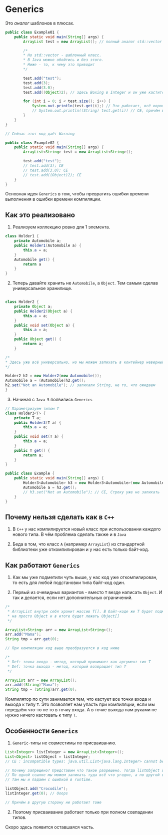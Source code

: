 # Generics

Это *аналог* шаблонов в плюсах.

```java
public class Example01 {
    public static void main(String[] args) {
        ArrayList test = new ArrayList(); // полный аналог std::vector

        /*
        * Но std::vector - шаблонный класс. 
        * В Java можно обойтись и без этого.
        * Ниже - то, к чему это приводит
        */

        test.add("test");
        test.add(3);
        test.add(3.0);
        test.add((Object)2); // здесь Boxing в Integer и он уже кастится к Object

        for (int i = 0; i < test.size(); i++) {
            System.out.println(test.get(i);) // Это работает, всё хорошо
            // System.out.println((String) test.get(i)) // CE, причём в рантайме
        }
    }
}

// Сейчас этот код даёт Warning
```

```java
public class Example02 {
    public static void main(String[] args) {
        ArrayList<String> test = new ArrayList<String>();

        test.add("test");
        // test.add(3); CE 
        // test.add(3.0); CE
        // test.add((Object)2); CE
    }
}
```

Основная идея `Generics` в том, чтобы превратить ошибки времени выполнения в ошибки
времени компиляции.

## Как это реализовано

1. Реализуем коллекцию ровно для 1 элемента.

```java
class Holder1 {
    private Automobile a;
    public Holder1(Automobile a) {
        this.a = a;
    }
    Automobile get() {
        return a
    }
}

```
2. Теперь давайте хранить не `Automobile`, а `Object`. Тем самым сделав универсальное хранилище.
```java

class Holder2 {
    private Object a;
    public Holder2(Object a) {
        this.a = a;
    }
    public void set(Object a) {
        this.a = a;
    }
    public Object get() {
        return a;
    }

/*
* Здесь уже всё универсально, но мы можем запихать в контейнер неверный тип данных.
*/

Holder2 h2 = new Holder2(new Automobile());
Automobile a = (Automobile)h2.get();
h2.set("Not an Automobile"); // запихали String, не то, что ожидаем
}
```

3. Начиная с `Java 5` появились `Generics`
```java
// Параметризуем типом T
class Holder3<T> {
    private T a;
    public Holder3(T a) {
        this.a = a;
    }
    public void set(T a) {
        this.a = a;
    }
    public T get() {
        return a;
    }
}

public class Example {
    public static void main(String[] args) {
        Holder3<Automobile> h3 = new Holder3<Automobile>(new Automobile);
        Automobile a = h3.get();
        // h3.set("Not an Automobile"); // CE, Строку уже не запихать
    }
}
```

## Почему нельзя сделать как в `C++`

1. В `C++` у нас компилируется новый класс при использовании каждого нового типа. В чём проблема сделать также и в `Java`

1. Беда в том, что класс `A` (например `ArrayList`) из стандартной библиотеки уже откомпилирован и у нас есть только байт-код.

## Как работают `Generics`

1. Как мы уже подметили чуть выше, у нас код уже откомпилирован, то есть для любой подстановки типа байт-код один. 

1. Первый из очевидных вариантов - вместо `T` везде написать `Object`. И так и делается, если нет дополнительных ограничений.

```java
/*
 * ArrayList внутри себя хранит массив T[]. В байт-коде же T будет подменено
 * на просто Object и в итоге будет лежать Object[]
 */

ArrayList<String> arr = new ArrayList<String>();
arr.add("Mama");
String tmp = arr.get(0);

// При компиляции код выше преобразуется в код ниже

/*
 * Def: точка входа - метод, который принимает как аргумент тип T
 * Def: точка выхода - метод, который возвращает тип T
 */

ArrayList arr = new ArrayList();
arr.add((String)"Mama"); 
String tmp = (String)arr.get(0);
```

Компилятор по сути занимается тем, что кастует все точки входа и выхода к типу `T`. Это позволяет нам упасть при компиляции, если мы передаём что-то не то в точку входа. А в точке выхода нам руками не нужно ничего кастовать к типу `T`.

## Особенности `Generics`

1. `Generic`-типы не совместимы по присваиванию.

```java
List<Integer> listInteger = new ArrayList<Integer>();
List<Object> listObject = listInteger; 
// CE : incompatible types: java.util.List<java.lang.Integer> cannot be converted to java.util.List<java.util.Objects>

// Почему запрещено? Представим что такое разрешено. Тогда listObject и listInteger ссылки и указывают на одну область памяти.
// По одной ссылке мы можем запихать туда всё что угодно, а по другой в точке выхода - ждём Integer.
// Там мы и падаем с ошибкой в runtime.

listObject.add("Crocodile");
listInteger.get(0); // Ooops

// Причём в другую сторону не работает тоже
```
 
2. Поэтому присваивание работает только при полном совпадении типов.

Скоро здесь появится оставшаяся часть.



